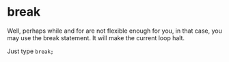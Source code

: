 # break

Well, perhaps while and for are not flexible enough for you, in that case, you may use the break statement. It will make
the current loop halt.

Just type `break;`
